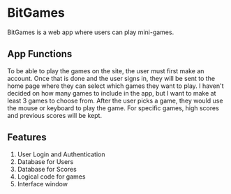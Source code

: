 # BitGames
BitGames is a web app where users can play mini-games.

## App Functions
To be able to play the games on the site, the user must first make an account. Once
that is done and the user signs in, they will be sent to the home page where they can
select which games they want to play. I haven't decided on how many games to include in
the app, but I want to make at least 3 games to choose from. After the user picks a game,
they would use the mouse or keyboard to play the game. For specific games, high scores and
previous scores will be kept. 

## Features
1. User Login and Authentication
2. Database for Users
3. Database for Scores
4. Logical code for games
5. Interface window
